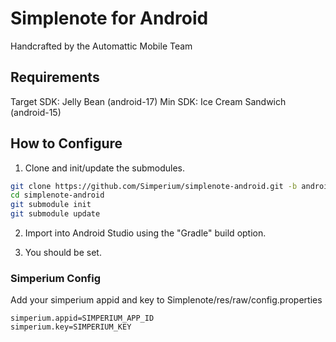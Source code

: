 # Simplenote for Android

Handcrafted by the Automattic Mobile Team

## Requirements

Target SDK: Jelly Bean (android-17)
Min SDK: Ice Cream Sandwich (android-15)

## How to Configure

1) Clone and init/update the submodules.

```bash
git clone https://github.com/Simperium/simplenote-android.git -b android-studio
cd simplenote-android
git submodule init
git submodule update
```

2) Import into Android Studio using the "Gradle" build option.

3) You should be set.

### Simperium Config

Add your simperium appid and key to Simplenote/res/raw/config.properties

```
simperium.appid=SIMPERIUM_APP_ID
simperium.key=SIMPERIUM_KEY
```
